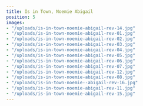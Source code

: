 ```yaml
---
title: Is in Town, Noemie Abigail
position: 5
images:
- "/uploads/is-in-town-noemie-abigail-rev-14.jpg"
- "/uploads/is-in-town-noemie-abigail-rev-01.jpg"
- "/uploads/is-in-town-noemie-abigail-rev-02.jpg"
- "/uploads/is-in-town-noemie-abigail-rev-03.jpg"
- "/uploads/is-in-town-noemie-abigail-rev-04.jpg"
- "/uploads/is-in-town-noemie-abigail-rev-05.jpg"
- "/uploads/is-in-town-noemie-abigail-rev-06.jpg"
- "/uploads/is-in-town-noemie-abigail-rev-07.jpg"
- "/uploads/is-in-town-noemie-abigail-rev-12.jpg"
- "/uploads/is-in-town-noemie-abigail-rev-08.jpg"
- "/uploads/is-in-town-noemie--abigail-rev-16.jpg"
- "/uploads/is-in-town-noemie-abigail-rev-11.jpg"
- "/uploads/is-in-town-noemie-abigail-rev-15.jpg"
---
```


